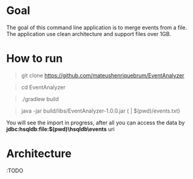 # Goal

The goal of this command line application is to merge events from a file.
The application use clean architecture and support files over 1GB.

# How to run

> git clone https://github.com/mateushenriquebrum/EventAnalyzer

> cd EventAnalyzer

> ./gradlew build

> java -jar build/libs/EventAnalyzer-1.0.0.jar (<full-path-of-your-text-file> | $(pwd)/events.txt)

You will see the import in progress, after all you can access the data by **jdbc:hsqldb:file:$(pwd)\hsqldb\events** uri

# Architecture

:TODO
